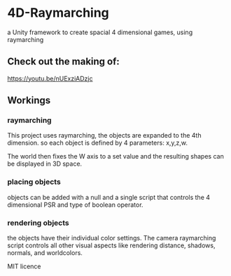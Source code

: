 # 4D-Raymarching
a Unity framework to create spacial 4 dimensional games, using raymarching

## Check out the making of:
https://youtu.be/nUExziADzjc

## Workings
### raymarching
This project uses raymarching, the objects are expanded to the 4th dimension. so each object is defined by 4 parameters: x,y,z,w.

The world then fixes the W axis to a set value and the resulting shapes can be displayed in 3D space.

### placing objects
objects can be added with a null and a single script that controls the 4 dimensional PSR and type of boolean operator.

### rendering objects
the objects have their individual color settings.
The camera raymarching script controls all other visual aspects like rendering distance, shadows, normals, and worldcolors.

MIT licence

